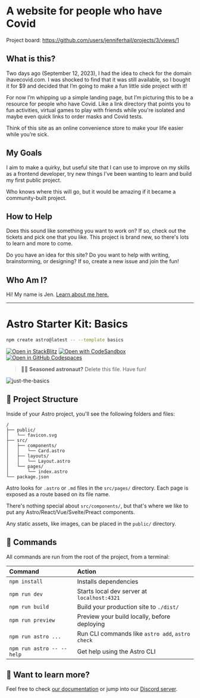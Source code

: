 # A website for people who have Covid

Project board: https://github.com/users/jenniferhail/projects/3/views/1

## What is this?

Two days ago (September 12, 2023), I had the idea to check for the domain ihavecovid.com. I was shocked to find that it was still available, so I bought it for $9 and decided that I’m going to make a fun little side project with it!

For now I’m whipping up a simple landing page, but I’m picturing this to be a resource for people who have Covid. Like a link directory that points you to fun activities, virtual games to play with friends while you're isolated and maybe even quick links to order masks and Covid tests.

Think of this site as an online convenience store to make your life easier while you’re sick.

## My Goals

I aim to make a quirky, but useful site that I can use to improve on my skills as a frontend developer, try new things I've been wanting to learn and build my first public project.

Who knows where this will go, but it would be amazing if it became a community-built project.

## How to Help

Does this sound like something you want to work on? If so, check out the tickets and pick one that you like. This project is brand new, so there's lots to learn and more to come.

Do you have an idea for this site? Do you want to help with writing, brainstorming, or designing? If so, create a new issue and join the fun!

## Who Am I?

Hi! My name is Jen. [Learn about me here.](https://jenhail.com)

---

# Astro Starter Kit: Basics

```sh
npm create astro@latest -- --template basics
```

[![Open in StackBlitz](https://developer.stackblitz.com/img/open_in_stackblitz.svg)](https://stackblitz.com/github/withastro/astro/tree/latest/examples/basics)
[![Open with CodeSandbox](https://assets.codesandbox.io/github/button-edit-lime.svg)](https://codesandbox.io/p/sandbox/github/withastro/astro/tree/latest/examples/basics)
[![Open in GitHub Codespaces](https://github.com/codespaces/badge.svg)](https://codespaces.new/withastro/astro?devcontainer_path=.devcontainer/basics/devcontainer.json)

> 🧑‍🚀 **Seasoned astronaut?** Delete this file. Have fun!

![just-the-basics](https://github.com/withastro/astro/assets/2244813/a0a5533c-a856-4198-8470-2d67b1d7c554)

## 🚀 Project Structure

Inside of your Astro project, you'll see the following folders and files:

```text
/
├── public/
│   └── favicon.svg
├── src/
│   ├── components/
│   │   └── Card.astro
│   ├── layouts/
│   │   └── Layout.astro
│   └── pages/
│       └── index.astro
└── package.json
```

Astro looks for `.astro` or `.md` files in the `src/pages/` directory. Each page is exposed as a route based on its file name.

There's nothing special about `src/components/`, but that's where we like to put any Astro/React/Vue/Svelte/Preact components.

Any static assets, like images, can be placed in the `public/` directory.

## 🧞 Commands

All commands are run from the root of the project, from a terminal:

| Command                   | Action                                           |
| :------------------------ | :----------------------------------------------- |
| `npm install`             | Installs dependencies                            |
| `npm run dev`             | Starts local dev server at `localhost:4321`      |
| `npm run build`           | Build your production site to `./dist/`          |
| `npm run preview`         | Preview your build locally, before deploying     |
| `npm run astro ...`       | Run CLI commands like `astro add`, `astro check` |
| `npm run astro -- --help` | Get help using the Astro CLI                     |

## 👀 Want to learn more?

Feel free to check [our documentation](https://docs.astro.build) or jump into our [Discord server](https://astro.build/chat).
